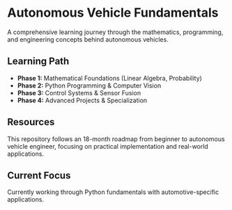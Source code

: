 # Autonomous Vehicle Fundamentals

A comprehensive learning journey through the mathematics, programming, and engineering concepts behind autonomous vehicles.

## Learning Path
- **Phase 1:** Mathematical Foundations (Linear Algebra, Probability)
- **Phase 2:** Python Programming & Computer Vision
- **Phase 3:** Control Systems & Sensor Fusion
- **Phase 4:** Advanced Projects & Specialization

## Resources
This repository follows an 18-month roadmap from beginner to autonomous vehicle engineer, 
focusing on practical implementation and real-world applications.

## Current Focus
Currently working through Python fundamentals with automotive-specific applications. 